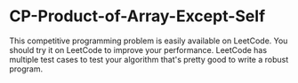 # CP-Product-of-Array-Except-Self
This competitive programming problem is easily available on LeetCode. You should try it on LeetCode to improve your performance. LeetCode has multiple test cases to test your algorithm that's pretty good to write a robust program. 

